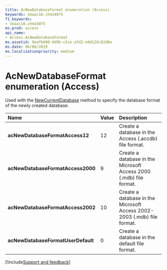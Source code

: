 ```yaml
---
title: AcNewDatabaseFormat enumeration (Access)
keywords: vbaac10.chm14075
f1_keywords:
- vbaac10.chm14075
ms.prod: access
api_name:
- Access.AcNewDatabaseFormat
ms.assetid: 9eafb980-dd9b-c5ce-a7d2-e6d128c82d6e
ms.date: 06/08/2019
ms.localizationpriority: medium
---
```



# AcNewDatabaseFormat enumeration (Access)

Used with the [NewCurrentDatabase](Access.Application.NewCurrentDatabase.md) method to specify the database format of the newly created database.

|Name|Value|Description|
|:-----|:-----|:-----|
|**acNewDatabaseFormatAccess12**|12|Create a database in the Access (.accdb) file format.|
|**acNewDatabaseFormatAccess2000**|9|Create a database in the Microsoft Access 2000 (.mdb) file format.|
|**acNewDatabaseFormatAccess2002**|10|Create a database in the Microsoft Access 2002-2003 (.mdb) file format.|
|**acNewDatabaseFormatUserDefault**|0|Create a database in the default file format.|

[!include[Support and feedback](~/includes/feedback-boilerplate.md)]